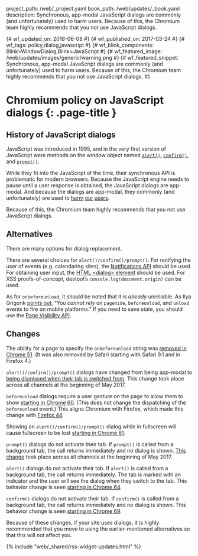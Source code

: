 project_path: /web/_project.yaml book_path: /web/updates/_book.yaml description: Synchronous, app-modal JavaScript dialogs are commonly (and unfortunately) used to harm users. Because of this, the Chromium team highly recommends that you not use JavaScript dialogs.

{# wf_updated_on: 2018-06-08 #} {# wf_published_on: 2017-03-24 #} {# wf_tags: policy,dialog,javascript #} {# wf_blink_components: Blink>WindowDialog,Blink>JavaScript #} {# wf_featured_image: /web/updates/images/generic/warning.png #} {# wf_featured_snippet: Synchronous, app-modal JavaScript dialogs are commonly (and unfortunately) used to harm users. Because of this, the Chromium team highly recommends that you not use JavaScript dialogs. #}

# Chromium policy on JavaScript dialogs {: .page-title }

## History of JavaScript dialogs

JavaScript was introduced in 1995, and in the very first version of JavaScript were methods on the window object named [`alert()`](https://developer.mozilla.org/en-US/docs/Web/API/Window/alert), [`confirm()`](https://developer.mozilla.org/en-US/docs/Web/API/Window/confirm), and [`prompt()`](https://developer.mozilla.org/en-US/docs/Web/API/Window/prompt).

While they fit into the JavaScript of the time, their synchronous API is problematic for modern browsers. Because the JavaScript engine needs to pause until a user response is obtained, the JavaScript dialogs are app-modal. And because the dialogs are app-modal, they commonly (and unfortunately) are used to [harm](https://twitter.com/fugueish/status/702684718303588352) [our](https://blog.malwarebytes.org/fraud-scam/2016/02/tech-support-scammers-use-new-browser-trick-to-defeat-blocking/) [users](https://blog.malwarebytes.com/cybercrime/2013/12/android-pop-ups-warn-of-infection/).

Because of this, the Chromium team highly recommends that you not use JavaScript dialogs.

## Alternatives

There are many options for dialog replacement.

There are several choices for `alert()/confirm()/prompt()`. For notifying the user of events (e.g. calendaring sites), the [Notifications API](https://developer.mozilla.org/en-US/docs/Web/API/Notifications_API) should be used. For obtaining user input, the [HTML &lt;dialog&gt; element](https://developer.mozilla.org/en-US/docs/Web/HTML/Element/dialog) should be used. For XSS proofs-of-concept, devtool’s `console.log(document.origin)` can be used.

As for `onbeforeunload`, it should be noted that it is *already* unreliable. As Ilya Grigorik [points out](https://www.igvita.com/2015/11/20/dont-lose-user-and-app-state-use-page-visibility/), “You *cannot rely* on `pagehide`, `beforeunload`, and `unload` events to fire on mobile platforms.” If you need to save state, you should use the [Page Visibility API](https://w3c.github.io/page-visibility/#introduction).

## Changes

The ability for a page to specify the `onbeforeunload` string was [removed in Chrome 51](https://www.chromestatus.com/feature/5349061406228480). (It was also removed by Safari starting with Safari 9.1 and in Firefox 4.)

`alert()/confirm()/prompt()` dialogs have changed from being app-modal to [being dismissed when their tab is switched from](https://crbug.com/629964). This change took place across all channels at the beginning of May 2017.

`beforeunload` dialogs require a user gesture on the page to allow them to show [starting in Chrome 60](https://www.chromestatus.com/feature/5082396709879808). (This does not change the dispatching of the `beforeunload` event.) This aligns Chromium with Firefox, which made this change with [Firefox 44](https://bugzilla.mozilla.org/show_bug.cgi?id=636905).

Showing an `alert()/confirm()/prompt()` dialog while in fullscreen will cause fullscreen to be lost [starting in Chrome 61](https://www.chromestatus.com/feature/5669548871122944).

`prompt()` dialogs do not activate their tab. If `prompt()` is called from a background tab, the call returns immediately and no dialog is shown. [This change](https://www.chromestatus.com/feature/5637107137642496) took place across all channels at the beginning of May 2017.

`alert()` dialogs do not activate their tab. If `alert()` is called from a background tab, the call returns immediately. The tab is marked with an indicator and the user will see the dialog when they switch to the tab. This behavior change is seen [starting in Chrome 64](https://www.chromestatus.com/feature/6477774290157568).

`confirm()` dialogs do not activate their tab. If `confirm()` is called from a background tab, the call returns immediately and no dialog is shown. This behavior change is seen [starting in Chrome 69](https://www.chromestatus.com/feature/5140698722467840).

Because of these changes, if your site uses dialogs, it is highly recommended that you move to using the earlier-mentioned alternatives so that this will not affect you.

{% include "web/_shared/rss-widget-updates.html" %}